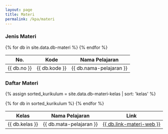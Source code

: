 ```yaml
---
layout: page
title: Materi
permalink: /kpa/materi
---
```


### Jenis Materi

<table>
  <thead>
    <tr>
      <th>No.</th>
      <th>Kode</th>
      <th>Nama Pelajaran</th>
    </tr>
  </thead>
  <tbody>
  {% for db in site.data.db-materi %}
    <tr>
      <td>{{ db.no }}</td>
      <td>{{ db.kode }}</td>
      <td>{{ db.nama-pelajaran }}</td>
    </tr>
  {% endfor %}  
  </tbody>
</table>

### Daftar Materi

<!-- <ul>
  {% for category in site.categories %}
    <li>{{ category[0] }}</li>
    <ul>
      {% for post in category[1] %}
        <li><a href="{{ post.url }}">{{ post.title }}</a></li>
      {% endfor %}
    </ul>
  {% endfor %}
</ul> -->

<!-- <table>
  <thead>
    <tr>
      <th>Category</th>
      <th>Posts</th>
    </tr>
  </thead>
  <tbody>
    {% for category in site.categories %}
      <tr>
        <td>{{ category[0] }}</td>
        <td>
          <ul>
            {% for post in category[1] %}
              <li><a href="{{ post.url }}">{{ post.title }}</a></li>
            {% endfor %}
          </ul>
        </td>
      </tr>
    {% endfor %}
  </tbody>
</table> -->

{% assign sorted_kurikulum = site.data.db-materi-kelas | sort: 'kelas' %}

<table>
  <thead>
    <tr>
      <!-- <th>No.</th> -->
      <th>Kelas</th>
      <th>Nama Pelajaran</th>
      <th>Link</th>
    </tr>
  </thead>
  <tbody>
  {% for db in sorted_kurikulum %}
    <tr>
      <!-- <td>{{ db.no }}</td> -->
      <td>{{ db.kelas }}</td>
      <td>{{ db.mata-pelajaran }}</td>
      <td><a href="{{ db.link-materi }}">{{ db.link-materi-web }}</a></td>
    </tr>
  {% endfor %}  
  </tbody>
</table>